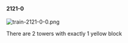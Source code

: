 #### 2121-0
![train-2121-0-0.png](https://github.com/lil-lab/nlvr/raw/master/nlvr/train/images/37/train-2121-0-0.png "train-2121-0-0.png")

There are 2 towers with exactly 1 yellow block